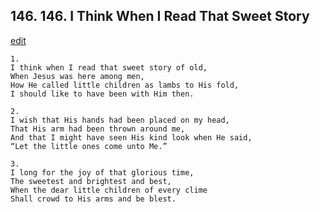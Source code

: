 
## 146.  146. I Think When I Read That Sweet Story
[edit](https://docs.google.com/document/d/1sW1mlSOsEvfCk9pygwBLEki7lYuPonBs/edit?mode=html)






    1.
    I think when I read that sweet story of old,
    When Jesus was here among men,
    How He called little children as lambs to His fold,
    I should like to have been with Him then.

    2.
    I wish that His hands had been placed on my head,
    That His arm had been thrown around me,
    And that I might have seen His kind look when He said,
    “Let the little ones come unto Me.”

    3.
    I long for the joy of that glorious time,
    The sweetest and brightest and best,
    When the dear little children of every clime
    Shall crowd to His arms and be blest.
